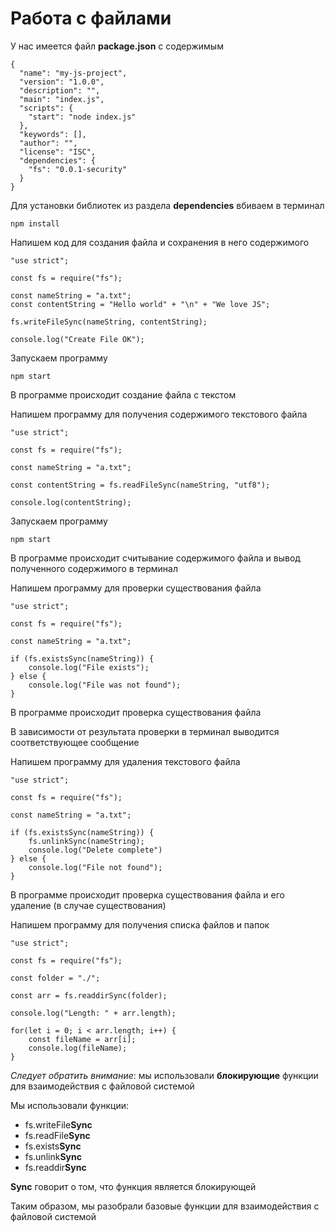 # Работа с файлами

У нас имеется файл **package.json** с содержимым

```
{
  "name": "my-js-project",
  "version": "1.0.0",
  "description": "",
  "main": "index.js",
  "scripts": {
    "start": "node index.js"
  },
  "keywords": [],
  "author": "",
  "license": "ISC",
  "dependencies": {
    "fs": "0.0.1-security"
  }
}
```

Для установки библиотек из раздела **dependencies** вбиваем в терминал

```
npm install
```

Напишем код для создания файла и сохранения в него содержимого

```
"use strict";

const fs = require("fs");

const nameString = "a.txt";
const contentString = "Hello world" + "\n" + "We love JS";

fs.writeFileSync(nameString, contentString);

console.log("Create File OK");
```

Запускаем программу

```
npm start
```

В программе происходит создание файла с текстом

Напишем программу для получения содержимого текстового файла

```
"use strict";

const fs = require("fs");

const nameString = "a.txt";

const contentString = fs.readFileSync(nameString, "utf8");

console.log(contentString);
```

Запускаем программу

```
npm start
```

В программе происходит считывание содержимого файла и вывод полученного содержимого в терминал

Напишем программу для проверки существования файла

```
"use strict";

const fs = require("fs");

const nameString = "a.txt";

if (fs.existsSync(nameString)) {
    console.log("File exists");
} else {
    console.log("File was not found");
}
```

В программе происходит проверка существования файла

В зависимости от результата проверки в терминал выводится соответствующее сообщение

Напишем программу для удаления текстового файла

```
"use strict";

const fs = require("fs");

const nameString = "a.txt";

if (fs.existsSync(nameString)) {
    fs.unlinkSync(nameString);
    console.log("Delete complete")
} else {
    console.log("File not found");
}
```

В программе происходит проверка существования файла и его удаление (в случае существования)

Напишем программу для получения списка файлов и папок

```
"use strict";

const fs = require("fs");

const folder = "./";

const arr = fs.readdirSync(folder);

console.log("Length: " + arr.length);

for(let i = 0; i < arr.length; i++) {
    const fileName = arr[i];
    console.log(fileName);
}
```

*Следует обратить внимание*: мы использовали **блокирующие** функции для взаимодействия с файловой системой

Мы использовали функции:

* fs.writeFile**Sync**
* fs.readFile**Sync**
* fs.exists**Sync**
* fs.unlink**Sync**
* fs.readdir**Sync**

**Sync** говорит о том, что функция является блокирующей

Таким образом, мы разобрали базовые функции для взаимодействия с файловой системой

